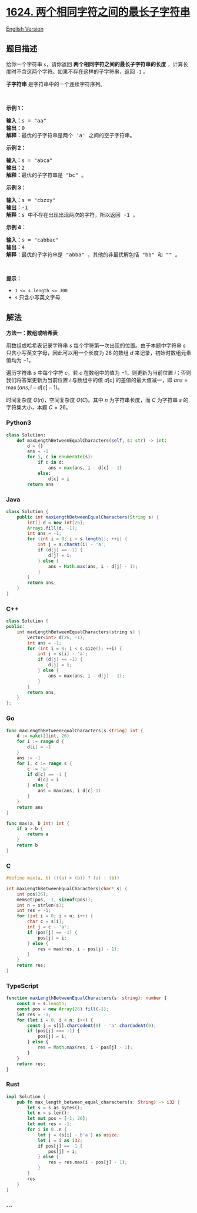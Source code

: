 # [1624. 两个相同字符之间的最长子字符串](https://leetcode.cn/problems/largest-substring-between-two-equal-characters)

[English Version](/solution/1600-1699/1624.Largest%20Substring%20Between%20Two%20Equal%20Characters/README_EN.md)

## 题目描述

<!-- 这里写题目描述 -->

<p>给你一个字符串 <code>s</code>，请你返回 <strong>两个相同字符之间的最长子字符串的长度</strong> <em>，</em>计算长度时不含这两个字符。如果不存在这样的子字符串，返回 <code>-1</code> 。</p>

<p><strong>子字符串</strong> 是字符串中的一个连续字符序列。</p>

<p> </p>

<p><strong>示例 1：</strong></p>

<pre><strong>输入：</strong>s = "aa"
<strong>输出：</strong>0
<strong>解释：</strong>最优的子字符串是两个 'a' 之间的空子字符串。</pre>

<p><strong>示例 2：</strong></p>

<pre><strong>输入：</strong>s = "abca"
<strong>输出：</strong>2
<strong>解释：</strong>最优的子字符串是 "bc" 。
</pre>

<p><strong>示例 3：</strong></p>

<pre><strong>输入：</strong>s = "cbzxy"
<strong>输出：</strong>-1
<strong>解释：</strong>s 中不存在出现出现两次的字符，所以返回 -1 。
</pre>

<p><strong>示例 4：</strong></p>

<pre><strong>输入：</strong>s = "cabbac"
<strong>输出：</strong>4
<strong>解释：</strong>最优的子字符串是 "abba" ，其他的非最优解包括 "bb" 和 "" 。
</pre>

<p> </p>

<p><strong>提示：</strong></p>

<ul>
	<li><code>1 &lt;= s.length &lt;= 300</code></li>
	<li><code>s</code> 只含小写英文字母</li>
</ul>

## 解法

<!-- 这里可写通用的实现逻辑 -->

**方法一：数组或哈希表**

用数组或哈希表记录字符串 $s$ 每个字符第一次出现的位置。由于本题中字符串 $s$ 只含小写英文字母，因此可以用一个长度为 $26$ 的数组 $d$ 来记录，初始时数组元素值均为 $-1$。

遍历字符串 $s$ 中每个字符 $c$，若 $c$ 在数组中的值为 $-1$，则更新为当前位置 $i$；否则我们将答案更新为当前位置 $i$ 与数组中的值 $d[c]$ 的差值的最大值减一，即 $ans = \max (ans, i - d[c]-1)$。

时间复杂度 $O(n)$，空间复杂度 $O(C)$。其中 $n$ 为字符串长度，而 $C$ 为字符串 $s$ 的字符集大小，本题 $C=26$。

<!-- tabs:start -->

### **Python3**

<!-- 这里可写当前语言的特殊实现逻辑 -->

```python
class Solution:
    def maxLengthBetweenEqualCharacters(self, s: str) -> int:
        d = {}
        ans = -1
        for i, c in enumerate(s):
            if c in d:
                ans = max(ans, i - d[c] - 1)
            else:
                d[c] = i
        return ans
```

### **Java**

<!-- 这里可写当前语言的特殊实现逻辑 -->

```java
class Solution {
    public int maxLengthBetweenEqualCharacters(String s) {
        int[] d = new int[26];
        Arrays.fill(d, -1);
        int ans = -1;
        for (int i = 0; i < s.length(); ++i) {
            int j = s.charAt(i) - 'a';
            if (d[j] == -1) {
                d[j] = i;
            } else {
                ans = Math.max(ans, i - d[j] - 1);
            }
        }
        return ans;
    }
}
```

### **C++**

```cpp
class Solution {
public:
    int maxLengthBetweenEqualCharacters(string s) {
        vector<int> d(26, -1);
        int ans = -1;
        for (int i = 0; i < s.size(); ++i) {
            int j = s[i] - 'a';
            if (d[j] == -1) {
                d[j] = i;
            } else {
                ans = max(ans, i - d[j] - 1);
            }
        }
        return ans;
    }
};
```

### **Go**

```go
func maxLengthBetweenEqualCharacters(s string) int {
	d := make([]int, 26)
	for i := range d {
		d[i] = -1
	}
	ans := -1
	for i, c := range s {
		c -= 'a'
		if d[c] == -1 {
			d[c] = i
		} else {
			ans = max(ans, i-d[c]-1)
		}
	}
	return ans
}

func max(a, b int) int {
	if a > b {
		return a
	}
	return b
}
```

### **C**

```c
#define max(a, b) (((a) > (b)) ? (a) : (b))

int maxLengthBetweenEqualCharacters(char* s) {
    int pos[26];
    memset(pos, -1, sizeof(pos));
    int n = strlen(s);
    int res = -1;
    for (int i = 0; i < n; i++) {
        char c = s[i];
        int j = c - 'a';
        if (pos[j] == -1) {
            pos[j] = i;
        } else {
            res = max(res, i - pos[j] - 1);
        }
    }
    return res;
}
```

### **TypeScript**

```ts
function maxLengthBetweenEqualCharacters(s: string): number {
    const n = s.length;
    const pos = new Array(26).fill(-1);
    let res = -1;
    for (let i = 0; i < n; i++) {
        const j = s[i].charCodeAt(0) - 'a'.charCodeAt(0);
        if (pos[j] === -1) {
            pos[j] = i;
        } else {
            res = Math.max(res, i - pos[j] - 1);
        }
    }
    return res;
}
```

### **Rust**

```rust
impl Solution {
    pub fn max_length_between_equal_characters(s: String) -> i32 {
        let s = s.as_bytes();
        let n = s.len();
        let mut pos = [-1; 26];
        let mut res = -1;
        for i in 0..n {
            let j = (s[i] - b'a') as usize;
            let i = i as i32;
            if pos[j] == -1 {
                pos[j] = i;
            } else {
                res = res.max(i - pos[j] - 1);
            }
        }
        res
    }
}
```

### **...**

```

```

<!-- tabs:end -->
